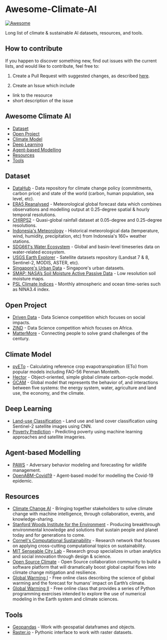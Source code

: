# Awesome-Climate-AI 
[![Awesome](https://awesome.re/badge.svg)](https://awesome.re)

Long list of climate & sustainable AI datasets, resources, and tools.

## How to contribute
If you happen to discover something new, find out issues with the current lists, and would like to contribute, feel free to:

1. Create a Pull Request with suggested changes, as described [here](https://github.com/firstcontributions/first-contributions/blob/master/README.md).

2. Create an Issue which include 
- link to the resource
- short description of the issue


## Awesome Climate AI
- [Dataset](#dataset)
- [Open Project](#open-project)
- [Climate Model](#climate-model)
- [Deep Learning](#deep-learning)
- [Agent-based Modelling](#agent-based-modelling)
- [Resources](#resources)
- [Tools](#tools)

## Dataset
* [DataHub](https://datahub.io/collections/climate-change) - Data repository for climate change policy (commitments, carbon price) and state of the world (carbon, human population, sea level, etc).
* [ERA5 Reanalysed](https://www.ecmwf.int/en/forecasts/datasets/reanalysis-datasets/era5) - Meteorological global forecast data which combines observations and modelling output at 0.25-degree spatial & hourly temporal resolutions.
* [CHIRPS2](https://data.chc.ucsb.edu/products/CHIRPS-2.0/) - Quasi-global rainfall dataset at 0.05-degree and 0.25-degree resolutions.
* [Indonesia's Meteorology](dataonline.bmkg.go.id/home) - Historical meteorological data (temperature, wind, humidity, precipitation, etc) from Indonesia's 160+ weather stations.
* [SDG661's Water Ecosystem](https://www.sdg661.app/downloads) - Global and basin-level timeseries data on water-related ecosystem.
* [USGS Earth Explorer](https://earthexplorer.usgs.gov/) - Satellite datasets repository (Landsat 7 & 8, Sentinel-2, MODIS, ASTER, etc).
* [Singapore's Urban Data](https://data.gov.sg/) - Singapore's urban datasets.
* [SMAP: NASA’s Soil Moisture Active Passive Data](https://smap.jpl.nasa.gov/data/) - Low resolution soil moisture maps.
* [PSL Climate Indices](https://psl.noaa.gov/data/climateindices/list/) - Monthly atmospheric and ocean time-series such as NINA3.4 index.

## Open Project
* [Driven Data](https://www.drivendata.org/) - Data Science competition which focuses on social impacts.
* [ZIND](https://zindi.africa/competitions) - Data Science competition which focuses on Africa.
* [MatterMore](https://app.mattermore.io/) - Connecting people to solve grand challenges of the century.

## Climate Model
* [pyETo](https://github.com/woodcrafty/PyETo) - Calculating reference crop evapotranspiration (ETo) from popular models including FAO-56 Penman Monteith.
* [Hector](https://github.com/JGCRI/hector) - Object-oriented, simple global climate carbon-cycle model.
* [GCAM](https://jgcri.github.io/gcam-doc/overview.html) - Global model that represents the behavior of, and interactions between five systems: the energy system, water, agriculture and land use, the economy, and the climate. 

## Deep Learning
* [Land-use Classification](https://github.com/phelber/EuroSAT) - Land use and land cover classification using Sentinel-2 satellite images using CNN.
* [Poverty Prediction](https://github.com/nealjean/predicting-poverty) - Predicting poverty using machine learning approaches and satellite imageries.

## Agent-based Modelling
* [PAWS](https://github.com/lily-x/PAWS-public) - Adversary behavior modeling and forecasting for wildlife management. 
* [OpenABM-Covid19](https://github.com/BDI-pathogens/OpenABM-Covid19) - Agent-based model for modelling the Covid-19 epidemic.

## Resources
* [Climate Change AI](https://climatechange.ai) - Bringing together stakeholders to solve climate change with machine intelligence, through collaboration, events, and knowledge-sharing.
* [Stanford Woods Institute for the Environment](https://woods.stanford.edu/) - Producing breakthrough environmental knowledge and solutions that sustain people and planet today and for generations to come.
* [Cornell's Computational Sustainability](https://www.compsust.net/) - Research network that focuses on applying cross-cutting computational topics on sustainability.
* [MIT Senseable City Lab](http://senseable.mit.edu/) - Research group specializes in urban analytics and social innovation through design & science.
* [Open Source Climate](https://www.os-climate.org/) - Open Source collaboration community to build a software platform that will dramatically boost global capital flows into climate change mitigation and resilience.
* [Global Warming I](https://www.coursera.org/learn/global-warming) - Free online class describing the science of global warming and the forecast for humans’ impact on Earth’s climate. 
* [Global Warming II](https://www.coursera.org/learn/global-warming-model) - Free online class that provides a series of Python programming exercises intended to explore the use of numerical modeling in the Earth system and climate sciences.

## Tools
* [Geopandas](https://geopandas.org/) - Work with geospatial dataframes and objects.
* [Raster.io](https://github.com/mapbox/rasterio) - Pythonic interface to work with raster datasets.
